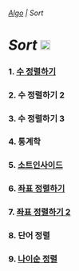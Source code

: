 ###### [*Algo*](../README.md) | *Sort*

# *Sort* [<img src="https://img.icons8.com/ios/250/000000/circled-up-right-2.png" width="20">](https://www.acmicpc.net/step/9)

### 1. [수 정렬하기](02750.md) [<img src="https://img.icons8.com/ios/250/000000/circled-up-right-2.png" width="14">](https://www.acmicpc.net/problem/2750)

### 2. 수 정렬하기 2 [<img src="https://img.icons8.com/ios/250/000000/circled-up-right-2.png" width="14">](https://www.acmicpc.net/problem/2751)

### 3. 수 정렬하기 3 [<img src="https://img.icons8.com/ios/250/000000/circled-up-right-2.png" width="14">](https://www.acmicpc.net/problem/10989)

### 4. 통계학 [<img src="https://img.icons8.com/ios/250/000000/circled-up-right-2.png" width="14">](https://www.acmicpc.net/problem/2108)

### 5. [소트인사이드](01427.md) [<img src="https://img.icons8.com/ios/250/000000/circled-up-right-2.png" width="14">](https://www.acmicpc.net/problem/1427)

### 6. [좌표 정렬하기](11650.md) [<img src="https://img.icons8.com/ios/250/000000/circled-up-right-2.png" width="14">](https://www.acmicpc.net/problem/11650)

### 7. [좌표 정렬하기 2](11651.md) [<img src="https://img.icons8.com/ios/250/000000/circled-up-right-2.png" width="14">](https://www.acmicpc.net/problem/11651)

### 8. 단어 정렬 [<img src="https://img.icons8.com/ios/250/000000/circled-up-right-2.png" width="14">](https://www.acmicpc.net/problem/1181)

### 9. [나이순 정렬](10814.md) [<img src="https://img.icons8.com/ios/250/000000/circled-up-right-2.png" width="14">](https://www.acmicpc.net/problem/10814)